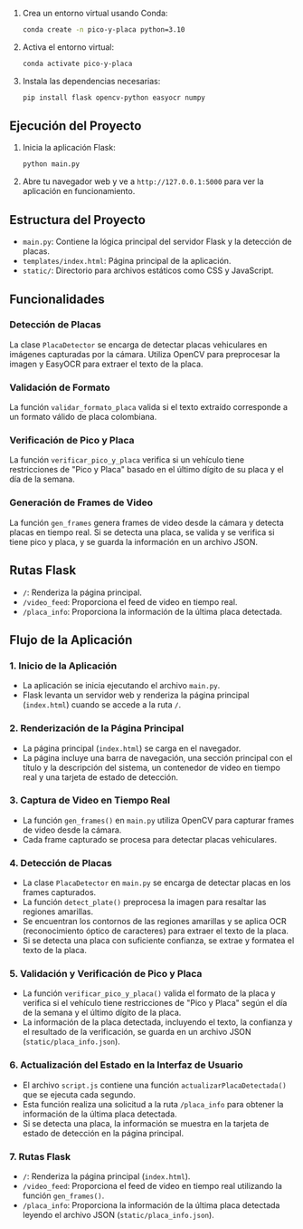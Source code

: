 
1. Crea un entorno virtual usando Conda:

    ```sh
    conda create -n pico-y-placa python=3.10
    ```

2. Activa el entorno virtual:

    ```sh
    conda activate pico-y-placa
    ```

3. Instala las dependencias necesarias:

    ```sh
    pip install flask opencv-python easyocr numpy
    ```

## Ejecución del Proyecto

1. Inicia la aplicación Flask:

    ```sh
    python main.py
    ```

2. Abre tu navegador web y ve a `http://127.0.0.1:5000` para ver la aplicación en funcionamiento.

## Estructura del Proyecto

- `main.py`: Contiene la lógica principal del servidor Flask y la detección de placas.
- `templates/index.html`: Página principal de la aplicación.
- `static/`: Directorio para archivos estáticos como CSS y JavaScript.

## Funcionalidades

### Detección de Placas
La clase `PlacaDetector` se encarga de detectar placas vehiculares en imágenes capturadas por la cámara. Utiliza OpenCV para preprocesar la imagen y EasyOCR para extraer el texto de la placa.

### Validación de Formato
La función `validar_formato_placa` valida si el texto extraído corresponde a un formato válido de placa colombiana.

### Verificación de Pico y Placa
La función `verificar_pico_y_placa` verifica si un vehículo tiene restricciones de "Pico y Placa" basado en el último dígito de su placa y el día de la semana.

### Generación de Frames de Video
La función `gen_frames` genera frames de video desde la cámara y detecta placas en tiempo real. Si se detecta una placa, se valida y se verifica si tiene pico y placa, y se guarda la información en un archivo JSON.


## Rutas Flask

- `/`: Renderiza la página principal.
- `/video_feed`: Proporciona el feed de video en tiempo real.
- `/placa_info`: Proporciona la información de la última placa detectada.

## Flujo de la Aplicación

### 1. Inicio de la Aplicación
- La aplicación se inicia ejecutando el archivo `main.py`.
- Flask levanta un servidor web y renderiza la página principal (`index.html`) cuando se accede a la ruta `/`.

### 2. Renderización de la Página Principal
- La página principal (`index.html`) se carga en el navegador.
- La página incluye una barra de navegación, una sección principal con el título y la descripción del sistema, un contenedor de video en tiempo real y una tarjeta de estado de detección.

### 3. Captura de Video en Tiempo Real
- La función `gen_frames()` en `main.py` utiliza OpenCV para capturar frames de video desde la cámara.
- Cada frame capturado se procesa para detectar placas vehiculares.

### 4. Detección de Placas
- La clase `PlacaDetector` en `main.py` se encarga de detectar placas en los frames capturados.
- La función `detect_plate()` preprocesa la imagen para resaltar las regiones amarillas.
- Se encuentran los contornos de las regiones amarillas y se aplica OCR (reconocimiento óptico de caracteres) para extraer el texto de la placa.
- Si se detecta una placa con suficiente confianza, se extrae y formatea el texto de la placa.

### 5. Validación y Verificación de Pico y Placa
- La función `verificar_pico_y_placa()` valida el formato de la placa y verifica si el vehículo tiene restricciones de "Pico y Placa" según el día de la semana y el último dígito de la placa.
- La información de la placa detectada, incluyendo el texto, la confianza y el resultado de la verificación, se guarda en un archivo JSON (`static/placa_info.json`).

### 6. Actualización del Estado en la Interfaz de Usuario
- El archivo `script.js` contiene una función `actualizarPlacaDetectada()` que se ejecuta cada segundo.
- Esta función realiza una solicitud a la ruta `/placa_info` para obtener la información de la última placa detectada.
- Si se detecta una placa, la información se muestra en la tarjeta de estado de detección en la página principal.

### 7. Rutas Flask
- `/`: Renderiza la página principal (`index.html`).
- `/video_feed`: Proporciona el feed de video en tiempo real utilizando la función `gen_frames()`.
- `/placa_info`: Proporciona la información de la última placa detectada leyendo el archivo JSON (`static/placa_info.json`).

